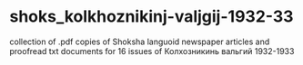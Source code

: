 # shoks_kolkhoznikinj-valjgij-1932-33
collection of .pdf copies of Shoksha languoid newspaper articles and proofread txt documents for 16 issues of Колхозникинь вальгий 1932-1933

